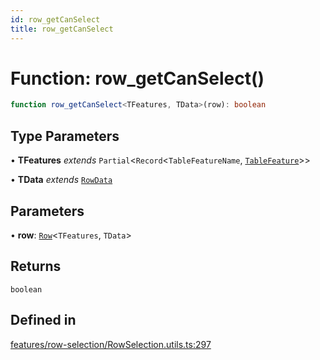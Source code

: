 ```yaml
---
id: row_getCanSelect
title: row_getCanSelect
---
```


# Function: row\_getCanSelect()

```ts
function row_getCanSelect<TFeatures, TData>(row): boolean
```

## Type Parameters

• **TFeatures** *extends* `Partial`\<`Record`\<`TableFeatureName`, [`TableFeature`](../interfaces/tablefeature.md)\>\>

• **TData** *extends* [`RowData`](../type-aliases/rowdata.md)

## Parameters

• **row**: [`Row`](../type-aliases/row.md)\<`TFeatures`, `TData`\>

## Returns

`boolean`

## Defined in

[features/row-selection/RowSelection.utils.ts:297](https://github.com/TanStack/table/blob/main/packages/table-core/src/features/row-selection/RowSelection.utils.ts#L297)
